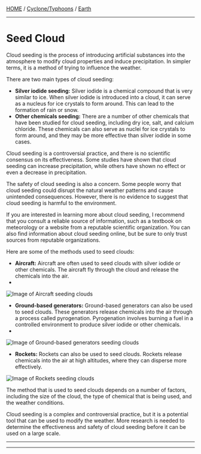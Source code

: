 [HOME](/README.md) / [Cyclone/Typhoons](/assets/docs/earth/earth/cyclonesTornadoes/readme.md) / [Earth](/assets/docs/earth/readme.md)  

---------------------------           

# Seed Cloud    

Cloud seeding is the process of introducing artificial substances into the atmosphere to modify cloud properties and induce precipitation. In simpler terms, it is a method of trying to influence the weather.

There are two main types of cloud seeding:

* **Silver iodide seeding:** Silver iodide is a chemical compound that is very similar to ice. When silver iodide is introduced into a cloud, it can serve as a nucleus for ice crystals to form around. This can lead to the formation of rain or snow.
* **Other chemicals seeding:** There are a number of other chemicals that have been studied for cloud seeding, including dry ice, salt, and calcium chloride. These chemicals can also serve as nuclei for ice crystals to form around, and they may be more effective than silver iodide in some cases.

Cloud seeding is a controversial practice, and there is no scientific consensus on its effectiveness. Some studies have shown that cloud seeding can increase precipitation, while others have shown no effect or even a decrease in precipitation.

The safety of cloud seeding is also a concern. Some people worry that cloud seeding could disrupt the natural weather patterns and cause unintended consequences. However, there is no evidence to suggest that cloud seeding is harmful to the environment.

If you are interested in learning more about cloud seeding, I recommend that you consult a reliable source of information, such as a textbook on meteorology or a website from a reputable scientific organization. You can also find information about cloud seeding online, but be sure to only trust sources from reputable organizations.

Here are some of the methods used to seed clouds:

* **Aircraft:** Aircraft are often used to seed clouds with silver iodide or other chemicals. The aircraft fly through the cloud and release the chemicals into the air.
* 
![Image of Aircraft seeding clouds](https://lh3.googleusercontent.com/bip/APOwr81LO4A5ltFe_qCkk4CvzjvXiG23Tm-J6eCsGDTPfV9DcO085t_3p0-ywzooa8t-vqLicU3ZASkKeV4ooVHJOqNLdpzi1Gp7iq3TlNog-T4hhuph610GN6PUWRRoLdEzBFVKr5Tmh6o0Grks8dUB3UUw4YNVI5NQUleIFzWgPczspqXQj7an_vRjjMtLZGeiX8sAmTThnA=w250-h200-p)


* **Ground-based generators:** Ground-based generators can also be used to seed clouds. These generators release chemicals into the air through a process called pyrogenation. Pyrogenation involves burning a fuel in a controlled environment to produce silver iodide or other chemicals.
* 
![Image of Ground-based generators seeding clouds](https://lh3.googleusercontent.com/bip/APOwr82e81v4iijDh3UqoAWs46q_-NwUu-hVjpSdIjZjFlveyOwAKywJ3hGdIegWaHXmCCNyM_o95Zarur7mbDaQ1TkgOujWV3C7kB21O0Ykdvc-GpQaXzMSbYpDy1Z2ekMYnEkfnt2ZrP-F5N0-kY1yaTYZgQ=w250-h200-p)
   
* **Rockets:** Rockets can also be used to seed clouds. Rockets release chemicals into the air at high altitudes, where they can disperse more effectively.

![Image of Rockets seeding clouds](https://lh3.googleusercontent.com/bip/APOwr82zQs1oc00k0UyOhJvS1rG4C8bXgWZuGxwWnocrKuGTEmnhq3zDlwY5hBsuBiQCQR7x6Hy1tV7DrtKR07h5OwP5zYQz3J8OZVIPTAv2JEVTbv2OZp5PCP32hxV8QXMsK0c9pLujOdq3MW-lzfQvMjQtBGJ5w2QEnnoX_pMeZNiscUHOP3HtELDHdgKNeN3vvPYQt4ouTFbHSheF-0vHoqchIIpD5e-fYsLX4iHPtirrJq8_oqyeK2I=w250-h200-p)      

The method that is used to seed clouds depends on a number of factors, including the size of the cloud, the type of chemical that is being used, and the weather conditions.

Cloud seeding is a complex and controversial practice, but it is a potential tool that can be used to modify the weather. More research is needed to determine the effectiveness and safety of cloud seeding before it can be used on a large scale.

---------------------------       



---------------------------       
